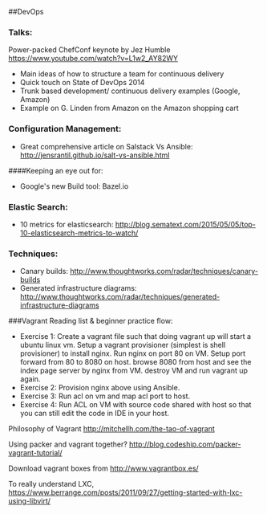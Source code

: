 ##DevOps

### Talks:
Power-packed ChefConf keynote by Jez Humble https://www.youtube.com/watch?v=L1w2_AY82WY
- Main ideas of how to structure a team for continuous delivery
- Quick touch on State of DevOps 2014
- Trunk based development/ continuous delivery examples (Google, Amazon)
- Example on G. Linden from Amazon on the Amazon shopping cart

### Configuration Management:
- Great comprehensive article on Salstack Vs Ansible: http://jensrantil.github.io/salt-vs-ansible.html


####Keeping an eye out for:
- Google's new Build tool: Bazel.io

### Elastic Search:
- 10 metrics for elasticsearch:  http://blog.sematext.com/2015/05/05/top-10-elasticsearch-metrics-to-watch/

### Techniques:
- Canary builds:  http://www.thoughtworks.com/radar/techniques/canary-builds
- Generated infrastructure diagrams: http://www.thoughtworks.com/radar/techniques/generated-infrastructure-diagrams

###Vagrant Reading list & beginner practice flow:
- Exercise 1:
Create a vagrant file such that doing vagrant up will start a ubuntu linux vm.
Setup a vagrant provisioner (simplest is shell provisioner) to install nginx.
Run nginx on port 80 on VM.
Setup port forward from 80 to 8080 on host.
browse 8080 from host and see the index page server by nginx from VM.
destroy VM and run vagrant up again.
- Exercise 2:
Provision nginx above using Ansible.
- Exercise 3:
Run acl on vm and map acl port to host.
- Exercise 4:
Run ACL on VM with source code shared with host so that you can still edit the code in IDE in your host.


Philosophy of Vagrant
http://mitchellh.com/the-tao-of-vagrant

Using packer and vagrant together?
http://blog.codeship.com/packer-vagrant-tutorial/

Download vagrant boxes from
http://www.vagrantbox.es/

To really understand LXC,
https://www.berrange.com/posts/2011/09/27/getting-started-with-lxc-using-libvirt/

